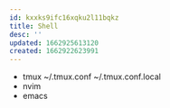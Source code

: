```yaml
---
id: kxxks9ifc16xqku2l11bqkz
title: Shell
desc: ''
updated: 1662925613120
created: 1662922623991
---
```


- tmux
  ~/.tmux.conf
  ~/.tmux.conf.local
- nvim
- emacs
